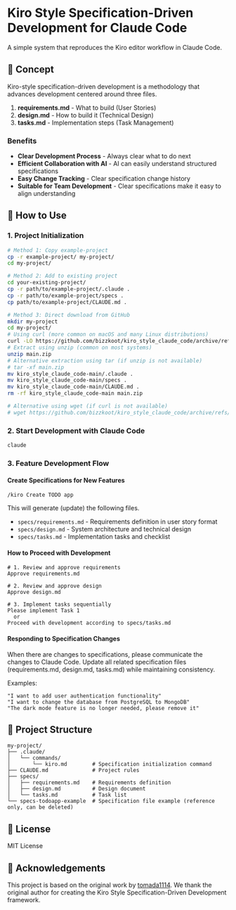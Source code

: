 # Kiro Style Specification-Driven Development for Claude Code

A simple system that reproduces the Kiro editor workflow in Claude Code.

## 🎯 Concept

Kiro-style specification-driven development is a methodology that advances development centered around three files.

1. **requirements.md** - What to build (User Stories)
2. **design.md** - How to build it (Technical Design)
3. **tasks.md** - Implementation steps (Task Management)

### Benefits

- **Clear Development Process** - Always clear what to do next
- **Efficient Collaboration with AI** - AI can easily understand structured specifications
- **Easy Change Tracking** - Clear specification change history
- **Suitable for Team Development** - Clear specifications make it easy to align understanding

## 🚀 How to Use

### 1. Project Initialization

```bash
# Method 1: Copy example-project
cp -r example-project/ my-project/
cd my-project/

# Method 2: Add to existing project
cd your-existing-project/
cp -r path/to/example-project/.claude .
cp -r path/to/example-project/specs .
cp path/to/example-project/CLAUDE.md .

# Method 3: Direct download from GitHub
mkdir my-project
cd my-project/
# Using curl (more common on macOS and many Linux distributions)
curl -LO https://github.com/bizzkoot/kiro_style_claude_code/archive/refs/heads/main.zip
# Extract using unzip (common on most systems)
unzip main.zip
# Alternative extraction using tar (if unzip is not available)
# tar -xf main.zip
mv kiro_style_claude_code-main/.claude .
mv kiro_style_claude_code-main/specs .
mv kiro_style_claude_code-main/CLAUDE.md .
rm -rf kiro_style_claude_code-main main.zip

# Alternative using wget (if curl is not available)
# wget https://github.com/bizzkoot/kiro_style_claude_code/archive/refs/heads/main.zip
```

### 2. Start Development with Claude Code

```bash
claude
```

### 3. Feature Development Flow

#### Create Specifications for New Features

```
/kiro Create TODO app
```

This will generate (update) the following files.

- `specs/requirements.md` - Requirements definition in user story format
- `specs/design.md` - System architecture and technical design
- `specs/tasks.md` - Implementation tasks and checklist

#### How to Proceed with Development

```
# 1. Review and approve requirements
Approve requirements.md

# 2. Review and approve design
Approve design.md

# 3. Implement tasks sequentially
Please implement Task 1
  or
Proceed with development according to specs/tasks.md
```

#### Responding to Specification Changes

When there are changes to specifications, please communicate the changes to Claude Code.
Update all related specification files (requirements.md, design.md, tasks.md) while maintaining consistency.

Examples:

```
"I want to add user authentication functionality"
"I want to change the database from PostgreSQL to MongoDB"
"The dark mode feature is no longer needed, please remove it"
```

## 📁 Project Structure

```
my-project/
├── .claude/
│   └── commands/
│       └── kiro.md        # Specification initialization command
├── CLAUDE.md              # Project rules
├── specs/
│   ├── requirements.md    # Requirements definition
│   ├── design.md          # Design document
│   └── tasks.md           # Task list
└── specs-todoapp-example  # Specification file example (reference only, can be deleted)
```

## 📝 License

MIT License

## 🙏 Acknowledgements

This project is based on the original work by [tomada1114](https://github.com/tomada1114/kiro_style_claude_code). We thank the original author for creating the Kiro Style Specification-Driven Development framework.